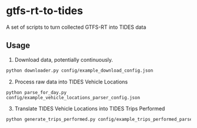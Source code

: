 # gtfs-rt-to-tides
A set of scripts to turn collected GTFS-RT into TIDES data

## Usage

1. Download data, potentially continuously.

```bash
python downloader.py config/example_download_config.json
```

2. Process raw data into TIDES Vehicle Locations

```shell
python parse_for_day.py config/example_vehicle_locations_parser_config.json
```

3. Translate TIDES Vehicle Locations into TIDES Trips Performed

```bash
python generate_trips_performed.py config/example_trips_performed_parser_config.json
```